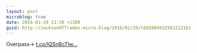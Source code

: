 ```yaml
---
layout: post
microblog: true
date: 2016-01-29 13:20 +1300
guid: http://JacksonOfTrades.micro.blog/2016/01/29/t692864932581212161.html
---
```

Overpass→ [t.co/lQSnBcTlw...](https://t.co/lQSnBcTlwH)
